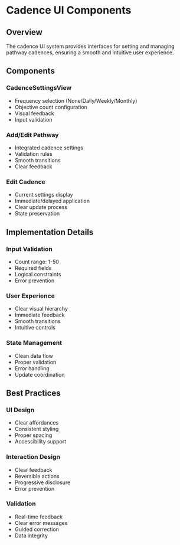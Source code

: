 # Cadence UI Components

## Overview
The cadence UI system provides interfaces for setting and managing pathway cadences, ensuring a smooth and intuitive user experience.

## Components

### CadenceSettingsView
- Frequency selection (None/Daily/Weekly/Monthly)
- Objective count configuration
- Visual feedback
- Input validation

### Add/Edit Pathway
- Integrated cadence settings
- Validation rules
- Smooth transitions
- Clear feedback

### Edit Cadence
- Current settings display
- Immediate/delayed application
- Clear update process
- State preservation

## Implementation Details

### Input Validation
- Count range: 1-50
- Required fields
- Logical constraints
- Error prevention

### User Experience
- Clear visual hierarchy
- Immediate feedback
- Smooth transitions
- Intuitive controls

### State Management
- Clean data flow
- Proper validation
- Error handling
- Update coordination

## Best Practices

### UI Design
- Clear affordances
- Consistent styling
- Proper spacing
- Accessibility support

### Interaction Design
- Clear feedback
- Reversible actions
- Progressive disclosure
- Error prevention

### Validation
- Real-time feedback
- Clear error messages
- Guided correction
- Data integrity 